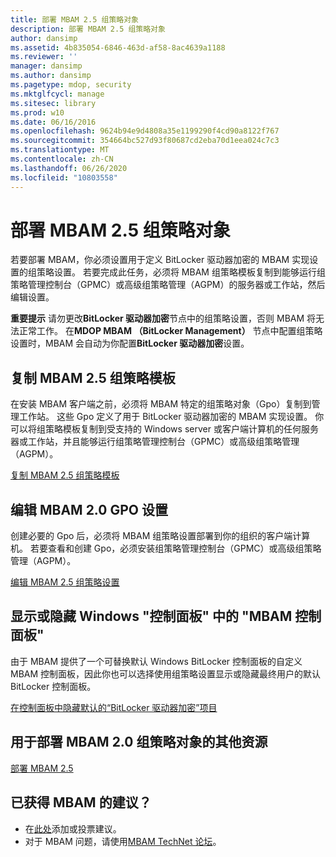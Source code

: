 ```yaml
---
title: 部署 MBAM 2.5 组策略对象
description: 部署 MBAM 2.5 组策略对象
author: dansimp
ms.assetid: 4b835054-6846-463d-af58-8ac4639a1188
ms.reviewer: ''
manager: dansimp
ms.author: dansimp
ms.pagetype: mdop, security
ms.mktglfcycl: manage
ms.sitesec: library
ms.prod: w10
ms.date: 06/16/2016
ms.openlocfilehash: 9624b94e9d4808a35e1199290f4cd90a8122f767
ms.sourcegitcommit: 354664bc527d93f80687cd2eba70d1eea024c7c3
ms.translationtype: MT
ms.contentlocale: zh-CN
ms.lasthandoff: 06/26/2020
ms.locfileid: "10803558"
---
```

# 部署 MBAM 2.5 组策略对象


若要部署 MBAM，你必须设置用于定义 BitLocker 驱动器加密的 MBAM 实现设置的组策略设置。 若要完成此任务，必须将 MBAM 组策略模板复制到能够运行组策略管理控制台（GPMC）或高级组策略管理（AGPM）的服务器或工作站，然后编辑设置。

**重要提示** 请勿更改**BitLocker 驱动器加密**节点中的组策略设置，否则 MBAM 将无法正常工作。 在**MDOP MBAM （BitLocker Management）** 节点中配置组策略设置时，MBAM 会自动为你配置**BitLocker 驱动器加密**设置。

 

## 复制 MBAM 2.5 组策略模板


在安装 MBAM 客户端之前，必须将 MBAM 特定的组策略对象（Gpo）复制到管理工作站。 这些 Gpo 定义了用于 BitLocker 驱动器加密的 MBAM 实现设置。 你可以将组策略模板复制到受支持的 Windows server 或客户端计算机的任何服务器或工作站，并且能够运行组策略管理控制台（GPMC）或高级组策略管理（AGPM）。

[复制 MBAM 2.5 组策略模板](copying-the-mbam-25-group-policy-templates.md)

## 编辑 MBAM 2.0 GPO 设置


创建必要的 Gpo 后，必须将 MBAM 组策略设置部署到你的组织的客户端计算机。 若要查看和创建 Gpo，必须安装组策略管理控制台（GPMC）或高级组策略管理（AGPM）。

[编辑 MBAM 2.5 组策略设置](editing-the-mbam-25-group-policy-settings.md)

## 显示或隐藏 Windows "控制面板" 中的 "MBAM 控制面板"


由于 MBAM 提供了一个可替换默认 Windows BitLocker 控制面板的自定义 MBAM 控制面板，因此你也可以选择使用组策略设置显示或隐藏最终用户的默认 BitLocker 控制面板。

[在控制面板中隐藏默认的“BitLocker 驱动器加密”项目](hiding-the-default-bitlocker-drive-encryption-item-in-control-panel-mbam-25.md)

## 用于部署 MBAM 2.0 组策略对象的其他资源


[部署 MBAM 2.5](deploying-mbam-25.md)

## 已获得 MBAM 的建议？
- 在[此处](http://mbam.uservoice.com/forums/268571-microsoft-bitlocker-administration-and-monitoring)添加或投票建议。 
- 对于 MBAM 问题，请使用[MBAM TechNet 论坛](https://social.technet.microsoft.com/Forums/home?forum=mdopmbam)。

 

 






